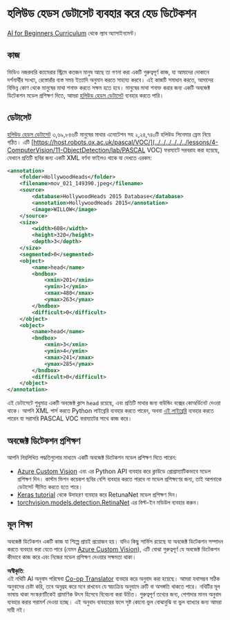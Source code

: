 <!--
CO_OP_TRANSLATOR_METADATA:
{
  "original_hash": "ad568d55ae65c856fe929fc2b278510a",
  "translation_date": "2025-08-26T09:25:03+00:00",
  "source_file": "lessons/4-ComputerVision/11-ObjectDetection/lab/README.md",
  "language_code": "bn"
}
-->
# হলিউড হেডস ডেটাসেট ব্যবহার করে হেড ডিটেকশন

[AI for Beginners Curriculum](https://github.com/microsoft/ai-for-beginners) থেকে ল্যাব অ্যাসাইনমেন্ট।

## কাজ

ভিডিও নজরদারি ক্যামেরার স্ট্রিমে কতজন মানুষ আছে তা গণনা করা একটি গুরুত্বপূর্ণ কাজ, যা আমাদের দোকানে দর্শনার্থীর সংখ্যা, রেস্তোরাঁর ব্যস্ত সময় ইত্যাদি অনুমান করতে সাহায্য করবে। এই কাজটি সমাধান করতে, আমাদের বিভিন্ন কোণ থেকে মানুষের মাথা শনাক্ত করতে সক্ষম হতে হবে। মানুষের মাথা শনাক্ত করার জন্য একটি অবজেক্ট ডিটেকশন মডেল প্রশিক্ষণ দিতে, আমরা [হলিউড হেডস ডেটাসেট](https://www.di.ens.fr/willow/research/headdetection/) ব্যবহার করতে পারি।

## ডেটাসেট

[হলিউড হেডস ডেটাসেট](https://www.di.ens.fr/willow/research/headdetection/release/HollywoodHeads.zip) ৩,৬৯,৮৪৬টি মানুষের মাথার এনোটেশন সহ ২,২৪,৭৪০টি হলিউড সিনেমার ফ্রেম নিয়ে গঠিত। এটি [https://host.robots.ox.ac.uk/pascal/VOC/](../../../../../../lessons/4-ComputerVision/11-ObjectDetection/lab/PASCAL VOC) ফরম্যাটে সরবরাহ করা হয়েছে, যেখানে প্রতিটি ছবির জন্য একটি XML বর্ণনা ফাইলও থাকে যা দেখতে এরকম:

```xml
<annotation>
	<folder>HollywoodHeads</folder>
	<filename>mov_021_149390.jpeg</filename>
	<source>
		<database>HollywoodHeads 2015 Database</database>
		<annotation>HollywoodHeads 2015</annotation>
		<image>WILLOW</image>
	</source>
	<size>
		<width>608</width>
		<height>320</height>
		<depth>3</depth>
	</size>
	<segmented>0</segmented>
	<object>
		<name>head</name>
		<bndbox>
			<xmin>201</xmin>
			<ymin>1</ymin>
			<xmax>480</xmax>
			<ymax>263</ymax>
		</bndbox>
		<difficult>0</difficult>
	</object>
	<object>
		<name>head</name>
		<bndbox>
			<xmin>3</xmin>
			<ymin>4</ymin>
			<xmax>241</xmax>
			<ymax>285</ymax>
		</bndbox>
		<difficult>0</difficult>
	</object>
</annotation>
```

এই ডেটাসেটে শুধুমাত্র একটি অবজেক্ট ক্লাস `head` রয়েছে, এবং প্রতিটি মাথার জন্য বাউন্ডিং বক্সের কোঅর্ডিনেট দেওয়া থাকে। আপনি XML পার্স করতে Python লাইব্রেরি ব্যবহার করতে পারেন, অথবা [এই লাইব্রেরি](https://pypi.org/project/pascal-voc/) ব্যবহার করতে পারেন যা সরাসরি PASCAL VOC ফরম্যাটের সাথে কাজ করে।

## অবজেক্ট ডিটেকশন প্রশিক্ষণ

আপনি নিম্নলিখিত পদ্ধতিগুলোর মাধ্যমে একটি অবজেক্ট ডিটেকশন মডেল প্রশিক্ষণ দিতে পারেন:

* [Azure Custom Vision](https://docs.microsoft.com/azure/cognitive-services/custom-vision-service/quickstarts/object-detection?tabs=visual-studio&WT.mc_id=academic-77998-cacaste) এবং এর Python API ব্যবহার করে ক্লাউডে প্রোগ্রাম্যাটিকভাবে মডেল প্রশিক্ষণ দিন। কাস্টম ভিশন কয়েকশ ছবির বেশি ব্যবহার করতে পারবে না মডেল প্রশিক্ষণের জন্য, তাই আপনাকে ডেটাসেট সীমিত করতে হতে পারে।
* [Keras tutorial](https://keras.io/examples/vision/retinanet/) থেকে উদাহরণ ব্যবহার করে RetunaNet মডেল প্রশিক্ষণ দিন।
* [torchvision.models.detection.RetinaNet](https://pytorch.org/vision/stable/_modules/torchvision/models/detection/retinanet.html) এর বিল্ট-ইন মডিউল ব্যবহার করুন।

## মূল শিক্ষা

অবজেক্ট ডিটেকশন একটি কাজ যা শিল্পে প্রায়ই প্রয়োজন হয়। যদিও কিছু সার্ভিস রয়েছে যা অবজেক্ট ডিটেকশন সম্পাদন করতে ব্যবহার করা যেতে পারে (যেমন [Azure Custom Vision](https://docs.microsoft.com/azure/cognitive-services/custom-vision-service/quickstarts/object-detection?tabs=visual-studio&WT.mc_id=academic-77998-cacaste)), এটি বোঝা গুরুত্বপূর্ণ যে অবজেক্ট ডিটেকশন কীভাবে কাজ করে এবং নিজের মডেল প্রশিক্ষণ দেওয়ার সক্ষমতা থাকা।

**অস্বীকৃতি**:  
এই নথিটি AI অনুবাদ পরিষেবা [Co-op Translator](https://github.com/Azure/co-op-translator) ব্যবহার করে অনুবাদ করা হয়েছে। আমরা যথাসম্ভব সঠিক অনুবাদের চেষ্টা করি, তবে অনুগ্রহ করে মনে রাখবেন যে স্বয়ংক্রিয় অনুবাদে ত্রুটি বা অসঙ্গতি থাকতে পারে। নথিটির মূল ভাষায় থাকা সংস্করণটিকেই প্রামাণিক উৎস হিসেবে বিবেচনা করা উচিত। গুরুত্বপূর্ণ তথ্যের জন্য, পেশাদার মানব অনুবাদ ব্যবহার করার পরামর্শ দেওয়া হচ্ছে। এই অনুবাদ ব্যবহারের ফলে সৃষ্ট কোনো ভুল বোঝাবুঝি বা ভুল ব্যাখ্যার জন্য আমরা দায়ী নই।